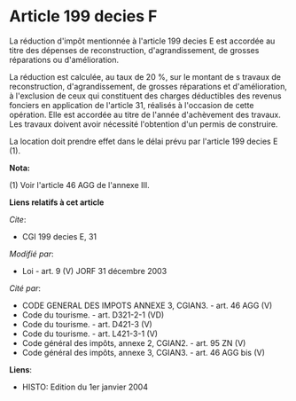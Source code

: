 # Article 199 decies F

La réduction d'impôt mentionnée à l'article 199 decies E est accordée au titre des dépenses de reconstruction,
d'agrandissement, de grosses réparations ou d'amélioration.

La réduction est calculée, au taux de 20 %, sur le montant de s travaux de reconstruction, d'agrandissement, de grosses
réparations et d'amélioration, à l'exclusion de ceux qui constituent des charges déductibles des revenus fonciers en
application de l'article 31, réalisés à l'occasion de cette opération. Elle est accordée au titre de l'année d'achèvement des
travaux. Les travaux doivent avoir nécessité l'obtention d'un permis de construire.

La location doit prendre effet dans le délai prévu par l'article 199 decies E (1).

**Nota:**

(1) Voir l'article 46 AGG de l'annexe III.

**Liens relatifs à cet article**

_Cite_:

  - CGI 199 decies E, 31

_Modifié par_:

  - Loi - art. 9 (V) JORF 31 décembre 2003

_Cité par_:

  - CODE GENERAL DES IMPOTS ANNEXE 3, CGIAN3. - art. 46 AGG (V)
  - Code du tourisme. - art. D321-2-1 (VD)
  - Code du tourisme. - art. D421-3 (V)
  - Code du tourisme. - art. L421-3-1 (V)
  - Code général des impôts, annexe 2, CGIAN2. - art. 95 ZN (V)
  - Code général des impôts, annexe 3, CGIAN3. - art. 46 AGG bis (V)

**Liens**:

  - HISTO: Edition du 1er janvier 2004
